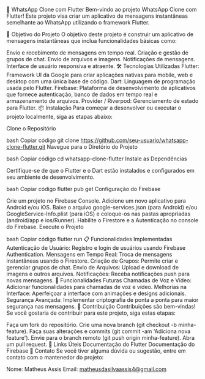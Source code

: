 📱 WhatsApp Clone com Flutter
Bem-vindo ao projeto WhatsApp Clone com Flutter! Este projeto visa criar um aplicativo de mensagens instantâneas semelhante ao WhatsApp utilizando o framework Flutter.

🚀 Objetivo do Projeto
O objetivo deste projeto é construir um aplicativo de mensagens instantâneas que inclua funcionalidades básicas como:

Envio e recebimento de mensagens em tempo real.
Criação e gestão de grupos de chat.
Envio de arquivos e imagens.
Notificações de mensagens.
Interface de usuário responsiva e atraente.
🛠️ Tecnologias Utilizadas
Flutter: Framework UI da Google para criar aplicações nativas para mobile, web e desktop com uma única base de código.
Dart: Linguagem de programação usada pelo Flutter.
Firebase: Plataforma de desenvolvimento de aplicativos que fornece autenticação, banco de dados em tempo real e armazenamento de arquivos.
Provider / Riverpod: Gerenciamento de estado para Flutter.
📦 Instalação
Para começar a desenvolver ou executar o projeto localmente, siga as etapas abaixo:

Clone o Repositório

bash
Copiar código
git clone https://github.com/seu-usuario/whatsapp-clone-flutter.git
Navegue para o Diretório do Projeto

bash
Copiar código
cd whatsapp-clone-flutter
Instale as Dependências

Certifique-se de que o Flutter e o Dart estão instalados e configurados em seu ambiente de desenvolvimento.

bash
Copiar código
flutter pub get
Configuração do Firebase

Crie um projeto no Firebase Console.
Adicione um novo aplicativo para Android e/ou iOS.
Baixe o arquivo google-services.json (para Android) e/ou GoogleService-Info.plist (para iOS) e coloque-os nas pastas apropriadas (android/app e ios/Runner).
Habilite o Firestore e a Autenticação no console do Firebase.
Execute o Projeto

bash
Copiar código
flutter run
📋 Funcionalidades Implementadas
Autenticação de Usuário: Registro e login de usuários usando Firebase Authentication.
Mensagens em Tempo Real: Troca de mensagens instantâneas usando o Firestore.
Criação de Grupos: Permite criar e gerenciar grupos de chat.
Envio de Arquivos: Upload e download de imagens e outros arquivos.
Notificações: Receba notificações push para novas mensagens.
🚧 Funcionalidades Futuras
Chamadas de Voz e Vídeo: Adicionar funcionalidades para chamadas de voz e vídeo.
Melhorias na Interface: Aperfeiçoar a interface com animações e designs adicionais.
Segurança Avançada: Implementar criptografia de ponta a ponta para maior segurança nas mensagens.
📄 Contribuição
Contribuições são bem-vindas! Se você gostaria de contribuir para este projeto, siga estas etapas:

Faça um fork do repositório.
Crie uma nova branch (git checkout -b minha-feature).
Faça suas alterações e commits (git commit -am 'Adiciona nova feature').
Envie para o branch remoto (git push origin minha-feature).
Abra um pull request.
🔗 Links Úteis
Documentação do Flutter
Documentação do Firebase
📧 Contato
Se você tiver alguma dúvida ou sugestão, entre em contato com o mantenedor do projeto:

Nome: Matheus Assis
Email: matheusdasilvaassis4@gmail.com
